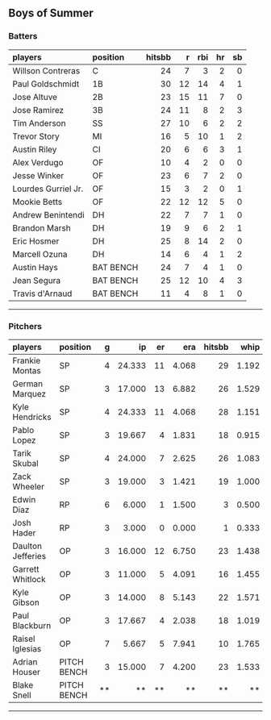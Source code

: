 ## Boys of Summer

### Batters

 
|players             |position  | hitsbb|  r| rbi| hr| sb| 
|:-------------------|:---------|------:|--:|---:|--:|--:| 
|Willson Contreras   |C         |     24|  7|   3|  2|  0| 
|Paul Goldschmidt    |1B        |     30| 12|  14|  4|  1| 
|Jose Altuve         |2B        |     23| 15|  11|  7|  0| 
|Jose Ramirez        |3B        |     24| 11|   8|  2|  3| 
|Tim Anderson        |SS        |     27| 10|   6|  2|  2| 
|Trevor Story        |MI        |     16|  5|  10|  1|  2| 
|Austin Riley        |CI        |     20|  6|   6|  3|  1| 
|Alex Verdugo        |OF        |     10|  4|   2|  0|  0| 
|Jesse Winker        |OF        |     23|  6|   7|  2|  0| 
|Lourdes Gurriel Jr. |OF        |     15|  3|   2|  0|  1| 
|Mookie Betts        |OF        |     22| 12|  12|  5|  0| 
|Andrew Benintendi   |DH        |     22|  7|   7|  1|  0| 
|Brandon Marsh       |DH        |     19|  9|   6|  2|  1| 
|Eric Hosmer         |DH        |     25|  8|  14|  2|  0| 
|Marcell Ozuna       |DH        |     14|  6|   4|  1|  2| 
|Austin Hays         |BAT BENCH |     24|  7|   4|  1|  0| 
|Jean Segura         |BAT BENCH |     25| 12|  10|  4|  3| 
|Travis d'Arnaud     |BAT BENCH |     11|  4|   8|  1|  0| 


* * *

### Pitchers

 
|players           |position    |  g|     ip| er|   era| hitsbb|  whip| so|  w| sv| 
|:-----------------|:-----------|--:|------:|--:|-----:|------:|-----:|--:|--:|--:| 
|Frankie Montas    |SP          |  4| 24.333| 11| 4.068|     29| 1.192| 28|  0|  0| 
|German Marquez    |SP          |  3| 17.000| 13| 6.882|     26| 1.529| 18|  1|  0| 
|Kyle Hendricks    |SP          |  4| 24.333| 11| 4.068|     28| 1.151| 13|  1|  0| 
|Pablo Lopez       |SP          |  3| 19.667|  4| 1.831|     18| 0.915| 23|  1|  0| 
|Tarik Skubal      |SP          |  4| 24.000|  7| 2.625|     26| 1.083| 29|  2|  0| 
|Zack Wheeler      |SP          |  3| 19.000|  3| 1.421|     19| 1.000| 21|  1|  0| 
|Edwin Diaz        |RP          |  6|  6.000|  1| 1.500|      3| 0.500| 13|  0|  5| 
|Josh Hader        |RP          |  3|  3.000|  0| 0.000|      1| 0.333|  3|  0|  3| 
|Daulton Jefferies |OP          |  3| 16.000| 12| 6.750|     23| 1.438| 11|  0|  0| 
|Garrett Whitlock  |OP          |  3| 11.000|  5| 4.091|     16| 1.455| 16|  0|  0| 
|Kyle Gibson       |OP          |  3| 14.000|  8| 5.143|     22| 1.571|  7|  1|  0| 
|Paul Blackburn    |OP          |  3| 17.667|  4| 2.038|     18| 1.019| 11|  1|  0| 
|Raisel Iglesias   |OP          |  7|  5.667|  5| 7.941|     10| 1.765|  6|  0|  4| 
|Adrian Houser     |PITCH BENCH |  3| 15.000|  7| 4.200|     23| 1.533| 15|  2|  0| 
|Blake Snell       |PITCH BENCH | **|     **| **|    **|     **|    **| **| **| **| 


* * *


